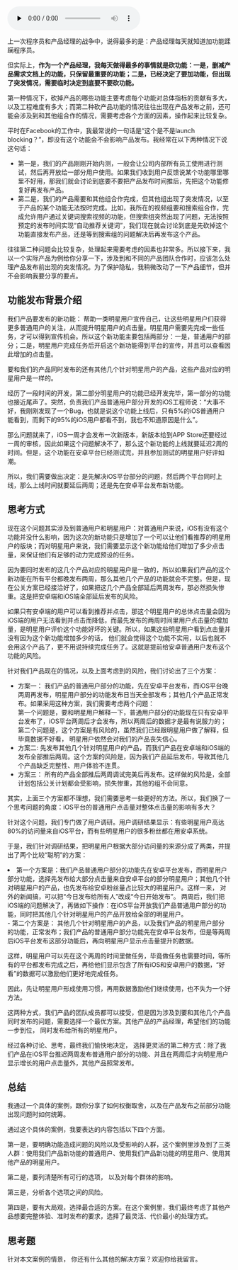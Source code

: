 <audio id="audio" title="11 | 案例：产品发布之前出了乱子，如何权衡取舍？" controls="" preload="none"><source id="mp3" src="https://static001.geekbang.org/resource/audio/bf/81/bfefe08b6bc5ce5be0af5d687d554381.mp3"></audio>

上一次程序员和产品经理的战争中，说得最多的是：产品经理每天就知道加功能蹂躏程序员。

但实际上，**作为一个产品经理，我每天做得最多的事情就是砍功能：一是，删减产品需求文档上的功能，只保留最重要的功能；二是，已经决定了要加功能，但出现了突发情况，需要临时决定到底要不要砍功能。**

第一种情况下，砍掉产品的哪些功能主要考虑每个功能对总体指标的贡献有多大，以及工程难度有多大；而第二种砍产品功能的情况往往出现在产品发布之前，还可能会涉及到和其他组合作的情况，需要考虑各个方面的因素，操作起来比较复杂。

平时在Facebook的工作中，我最常说的一句话是“这个是不是launch blocking？”，即没有这个功能会不会影响产品发布。我经常在以下两种情况下说这句话：

- 第一是，我们的产品刚刚开始内测，一般会让公司内部所有员工使用进行测试，然后再开放给一部分用户使用。如果我们收到用户反馈说某个功能哪里哪里不好用，那我们就会讨论到底要不要把产品发布时间推后，先把这个功能修复好再发布产品。
- 第二是，我们的产品需要和其他组合作完成，但其他组出现了突发情况，以至于产品的某个功能无法按时完成。比如，我所在的视频组要和搜索组合作，完成允许用户通过关键词搜索视频的功能，但搜索组突然出现了问题，无法按照预定的发布时间实现“自动推荐关键词”，我们现在就会讨论到底是先砍掉这个功能直接发布产品，还是等到搜索组的问题解决后再发布这个产品。

往往第二种问题会比较复杂，处理起来需要考虑的因素也非常多。所以接下来，我以一个实际产品为例给你分享一下，涉及到和不同的产品团队合作时，应该怎么处理产品发布前出现的突发情况。为了保护隐私，我稍微改动了一下产品细节，但并不会影响我要分享的要点。 

## 功能发布背景介绍

我们产品要发布的新功能： 帮助一类明星用户宣传自己，让这些明星用户们获得更多普通用户的关注，从而提升明星用户的点击量。明星用户需要先完成一些任务，才可以得到宣传机会。所以这个新功能主要包括两部分：一是，普通用户的部分；二是，明星用户完成任务后开启这个新功能得到平台的宣传，并且可以查看因此增加的点击量。

要和我们的产品同时发布的还有其他几个针对明星用户的产品，这些产品对应的明星用户是一样的。

经历了一段时间的开发，第二部分明星用户的功能已经开发完毕，第一部分的功能也接近尾声了。突然，负责我们产品普通用户部分开发的iOS工程师说：“大事不好，我刚刚发现了一个Bug，也就是说这个功能上线后，只有5%的iOS普通用户能看到，而剩下的95%的iOS用户都看不到，我也不知道原因是什么”。

那么问题就来了，iOS一周才会发布一次新版本，新版本给到APP Store还要经过一周的审核，因此如果这个问题解决不了，那么这个新功能的上线就要延迟2周的时间。但是，这个功能在安卓平台已经测试完，并且参加测试的明星用户好评如潮。

所以，我们需要做出决定：是先解决iOS平台部分的问题，然后两个平台同时上线，那么上线时间就要延后两周；还是先在安卓平台发布新功能。

## 思考方式

现在这个问题其实涉及到普通用户和明星用户：对普通用户来说，iOS有没有这个功能并没什么影响，因为这次的新功能只是增加了一个可以让他们看推荐的明星用户的版块；而对明星用户来说，我们需要显示这个新功能给他们增加了多少点击量，来保证他们有足够的动力完成预设的任务。

因为要同时发布的这几个产品对应的明星用户是一致的，所以如果我们产品的这个新功能在所有平台都晚发布两周，那么其他几个产品的功能就会不完整。但是，现在公关方案已经接洽好了，如果把这几个产品全部延后两周发布，那必然损失惨重。这是把安卓端和iOS端全部延后发布的风险。

如果只有安卓端的用户可以看到推荐并点击，那这个明星用户的总体点击量会因为iOS端的用户无法看到并点击而降低，而最先发布的两周时间里用户点击量的增加量，是明星用户评价这个功能好坏的关键。所以，如果这些明星用户看到点击量并没有因为这个新功能增加多少的话， 他们就会觉得这个功能不实用，以后也就不会用这个产品了，更不用说持续完成任务了。这就是提前给安卓普通用户发布这个功能的风险。

针对我们产品现在的情况，以及上面考虑到的风险，我们讨论出了三个方案：

- 方案一： 我们产品的普通用户部分的功能，先在安卓平台发布，而iOS平台晚两周再发布，明星用户部分的功能发布日当天全部发布；其他几个产品正常发布。如果采用这种方案，我们需要考虑两个问题：<br>第一个问题是，要和明星用户解释一下，普通用户部分的功能现在只有安卓平台发布了，iOS平台两周后才会发布，所以两周后的数据才是最有说服力的；<br>第二个问题是，这个方案是有风险的，虽然我们已经跟明星用户做了解释，但毕竟数据不好看， 明星用户依然会对我们的产品丧失信心。
- 方案二: 先发布其他几个针对明星用户的产品，而我们产品在安卓端和iOS端的发布全部推后两周。这个方案的风险是，因为我们产品延后发布，导致其他几个产品缺乏完整性、用户体验不连贯。
- 方案三： 所有的产品全部推后两周调试完美后再发布。这样做的风险是，全部计划包括公关计划都会受影响，损失惨重，其他的组不会同意。

其实，上面三个方案都不理想，我们需要思考一些更好的方法。所以，我们换了一个思考问题的角度：iOS平台的普通用户点击量对整体点击量的影响有多大？

针对这个问题，我们专门做了用户调研。用户调研结果显示：有些明星用户高达80%的访问量来自iOS平台，而有些明星用户的很多粉丝都在用安卓系统。

于是，我们针对调研结果，把明星用户根据大部分访问量的来源分成了两类，并提出了两个比较“聪明”的方案：

<li>第一个方案是：我们产品普通用户部分的功能先在安卓平台发布，而明星用户部分功能，选择先发布给大部分点击量来自安卓平台的部分明星用户；其他几个针对明星用户的产品，也先发布给安卓粉丝量占比较大的明星用户。这样一来， 对外的新闻搞，可以把“今日发布给所有人”改成“今日开始发布”。
两周后，我们把iOS端的问题解决了，再做如下操作：在iOS平台开放我们产品普通用户部分的功能，同时把其他几个针对明星用户的产品开放给全部的明星用户。</li>
- 第二个方案是： 其他几个针对明星用户的产品，以及我们产品的明星用户部分的功能，正常发布；我们产品的普通用户部分功能先在安卓平台发布，但是等两周后iOS平台发布这部分功能后，再向明星用户显示点击量提升的数据。

这样，明星用户可以先在这个两周的时间里做任务，毕竟做任务也需要时间，等所有的平台都发布完成之后，再给他们显示包含了所有iOS和安卓用户的数据，“好看”的数据可以激励他们更好地完成任务。

因此，先让明星用户形成使用习惯，再用数据激励他们继续使用，也不失为一个好方法。

这两种方式，我们产品的团队成员都可以接受，但是因为涉及到要和其他几个产品同时发布的问题，需要选择一个最优方案。其他产品的产品经理，希望他们的功能一步到位， 同时发布给所有的明星用户。

经过各种讨论、思考，最终我们愉快地决定， 选择更灵活的第二种方式：除了我们产品在iOS平台推迟两周发布普通用户部分的功能、并且在两周后才向明星用户显示增长的用户点击量外，其他产品照常发布。

## 总结

我通过一个具体的案例，跟你分享了如何权衡取舍，以及在产品发布之前部分功能出现问题时如何统筹。

通过这个具体的案例，我要表达的内容包括以下四个方面。

第一是，要明确功能造成问题的风险以及受影响的人群，这个案例里涉及到了三类人群：使用我们产品新功能的普通用户、使用我们产品新功能的明星用户、使用其他产品的明星用户。

第二是，要列清楚所有可行的选项， 以及对每个群体的影响。

第三是，分析各个选项之间的风险。

第四是，要有大局观，选择最合适的方案。在这个案例里，我们最终考虑了其他产品想要完整体验、准时发布的要求，选择了最灵活、代价最小的处理方式。

## 思考题

针对本文案例的情景， 你还有什么其他的解决方案？欢迎你给我留言。


